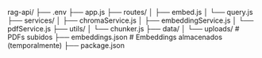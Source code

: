 rag-api/
├── .env
├── app.js
├── routes/
│   ├── embed.js
│   └── query.js
├── services/
│   ├── chromaService.js
│   ├── embeddingService.js
│   └── pdfService.js
├── utils/
│   └── chunker.js
├── data/
│   └── uploads/            # PDFs subidos
├── embeddings.json         # Embeddings almacenados (temporalmente)
├── package.json
